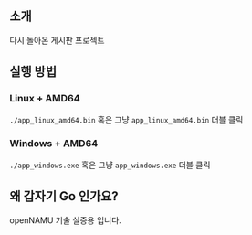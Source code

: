 ## 소개
다시 돌아온 게시판 프로젝트

## 실행 방법
### Linux + AMD64
`
    ./app_linux_amd64.bin
`
혹은 그냥 `app_linux_amd64.bin` 더블 클릭

### Windows + AMD64
`
    ./app_windows.exe
`
혹은 그냥 `app_windows.exe` 더블 클릭

## 왜 갑자기 Go 인가요?
openNAMU 기술 실증용 입니다.